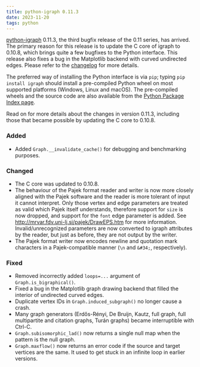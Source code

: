 ```yaml
---
title: python-igraph 0.11.3
date: 2023-11-20
tags: python
---
```


[python-igraph](https://python.igraph.org/en/0.11.3/) 0.11.3, the third bugfix release of the 0.11 series, has arrived. The primary reason for this release is to update the C core of igraph to 0.10.8, which brings quite a few bugfixes to the Python interface. This release also fixes a bug in the Matplotlib backend with curved undirected edges. Please refer to the [changelog](https://github.com/igraph/python-igraph/releases/tag/0.11.3) for more details.

The preferred way of installing the Python interface is via `pip`; typing `pip install igraph` should install a pre-compiled Python wheel on most supported platforms (Windows, Linux and macOS). The pre-compiled wheels and the source code are also available from the [Python Package Index page](https://pypi.org/project/igraph/0.11.3/).

Read on for more details about the changes in version 0.11.3, including those that became possible by updating the C core to 0.10.8.

<!--more-->

### Added

 - Added `Graph.__invalidate_cache()` for debugging and benchmarking purposes.

### Changed

 - The C core was updated to 0.10.8.
 - The behaviour of the Pajek format reader and writer is now more closely aligned with the Pajek software and the reader is more tolerant of input it cannot interpret. Only those vertex and edge parameters are treated as valid which Pajek itself understands, therefore support for `size` is now dropped, and support for the `font` edge parameter is added. See http://mrvar.fdv.uni-lj.si/pajek/DrawEPS.htm for more information. Invalid/unrecognized parameters are now converted to igraph attributes by the reader, but just as before, they are not output by the writer.
 - The Pajek format writer now encodes newline and quotation mark characters in a Pajek-compatible manner (`\n` and `&#34;`, respectively).

### Fixed

 - Removed incorrectly added `loops=...` argument of `Graph.is_bigraphical()`.
 - Fixed a bug in the Matplotlib graph drawing backend that filled the interior of undirected curved edges.
 - Duplicate vertex IDs in `Graph.induced_subgraph()` no longer cause a crash.
 - Many graph generators (Erdős-Rényi, De Bruijn, Kautz, full graph, full multipartite and citation graphs, Turán graphs) became interruptible with Ctrl-C.
 - `Graph.subisomorphic_lad()` now returns a single null map when the pattern is the null graph.
 - `Graph.maxflow()` now returns an error code if the source and target vertices are the same. It used to get stuck in an infinite loop in earlier versions.

